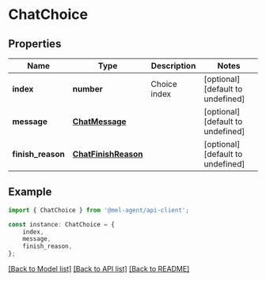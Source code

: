 # ChatChoice


## Properties

Name | Type | Description | Notes
------------ | ------------- | ------------- | -------------
**index** | **number** | Choice index | [optional] [default to undefined]
**message** | [**ChatMessage**](ChatMessage.md) |  | [optional] [default to undefined]
**finish_reason** | [**ChatFinishReason**](ChatFinishReason.md) |  | [optional] [default to undefined]

## Example

```typescript
import { ChatChoice } from '@mel-agent/api-client';

const instance: ChatChoice = {
    index,
    message,
    finish_reason,
};
```

[[Back to Model list]](../README.md#documentation-for-models) [[Back to API list]](../README.md#documentation-for-api-endpoints) [[Back to README]](../README.md)
